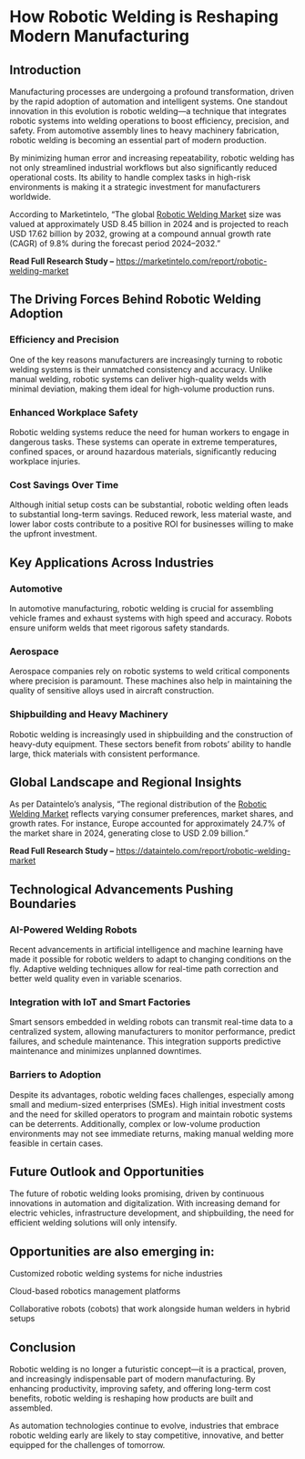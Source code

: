 # How Robotic Welding is Reshaping Modern Manufacturing

## Introduction

Manufacturing processes are undergoing a profound transformation, driven by the rapid adoption of automation and intelligent systems. One standout innovation in this evolution is robotic welding—a technique that integrates robotic systems into welding operations to boost efficiency, precision, and safety. From automotive assembly lines to heavy machinery fabrication, robotic welding is becoming an essential part of modern production.

By minimizing human error and increasing repeatability, robotic welding has not only streamlined industrial workflows but also significantly reduced operational costs. Its ability to handle complex tasks in high-risk environments is making it a strategic investment for manufacturers worldwide.

According to Marketintelo, “The global [Robotic Welding Market](https://marketintelo.com/report/robotic-welding-market) size was valued at approximately USD 8.45 billion in 2024 and is projected to reach USD 17.62 billion by 2032, growing at a compound annual growth rate (CAGR) of 9.8% during the forecast period 2024–2032.”

**Read Full Research Study –** https://marketintelo.com/report/robotic-welding-market

## The Driving Forces Behind Robotic Welding Adoption

### Efficiency and Precision

One of the key reasons manufacturers are increasingly turning to robotic welding systems is their unmatched consistency and accuracy. Unlike manual welding, robotic systems can deliver high-quality welds with minimal deviation, making them ideal for high-volume production runs.

### Enhanced Workplace Safety

Robotic welding systems reduce the need for human workers to engage in dangerous tasks. These systems can operate in extreme temperatures, confined spaces, or around hazardous materials, significantly reducing workplace injuries.

### Cost Savings Over Time

Although initial setup costs can be substantial, robotic welding often leads to substantial long-term savings. Reduced rework, less material waste, and lower labor costs contribute to a positive ROI for businesses willing to make the upfront investment.

## Key Applications Across Industries

### Automotive

In automotive manufacturing, robotic welding is crucial for assembling vehicle frames and exhaust systems with high speed and accuracy. Robots ensure uniform welds that meet rigorous safety standards.

### Aerospace

Aerospace companies rely on robotic systems to weld critical components where precision is paramount. These machines also help in maintaining the quality of sensitive alloys used in aircraft construction.

### Shipbuilding and Heavy Machinery

Robotic welding is increasingly used in shipbuilding and the construction of heavy-duty equipment. These sectors benefit from robots’ ability to handle large, thick materials with consistent performance.

## Global Landscape and Regional Insights

As per Dataintelo’s analysis, “The regional distribution of the [Robotic Welding Market](https://dataintelo.com/report/robotic-welding-market) reflects varying consumer preferences, market shares, and growth rates. For instance, Europe accounted for approximately 24.7% of the market share in 2024, generating close to USD 2.09 billion.”

**Read Full Research Study –** https://dataintelo.com/report/robotic-welding-market

## Technological Advancements Pushing Boundaries

### AI-Powered Welding Robots

Recent advancements in artificial intelligence and machine learning have made it possible for robotic welders to adapt to changing conditions on the fly. Adaptive welding techniques allow for real-time path correction and better weld quality even in variable scenarios.

### Integration with IoT and Smart Factories

Smart sensors embedded in welding robots can transmit real-time data to a centralized system, allowing manufacturers to monitor performance, predict failures, and schedule maintenance. This integration supports predictive maintenance and minimizes unplanned downtimes.

### Barriers to Adoption

Despite its advantages, robotic welding faces challenges, especially among small and medium-sized enterprises (SMEs). High initial investment costs and the need for skilled operators to program and maintain robotic systems can be deterrents. Additionally, complex or low-volume production environments may not see immediate returns, making manual welding more feasible in certain cases.

## Future Outlook and Opportunities

The future of robotic welding looks promising, driven by continuous innovations in automation and digitalization. With increasing demand for electric vehicles, infrastructure development, and shipbuilding, the need for efficient welding solutions will only intensify.

## Opportunities are also emerging in:

Customized robotic welding systems for niche industries

Cloud-based robotics management platforms

Collaborative robots (cobots) that work alongside human welders in hybrid setups

## Conclusion

Robotic welding is no longer a futuristic concept—it is a practical, proven, and increasingly indispensable part of modern manufacturing. By enhancing productivity, improving safety, and offering long-term cost benefits, robotic welding is reshaping how products are built and assembled.

As automation technologies continue to evolve, industries that embrace robotic welding early are likely to stay competitive, innovative, and better equipped for the challenges of tomorrow.
